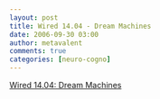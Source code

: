```yaml
---
layout: post
title: Wired 14.04 - Dream Machines
date: 2006-09-30 03:00
author: metavalent
comments: true
categories: [neuro-cogno]
---
```

<a href="http://www.wired.com/wired/archive/14.04/wright.html">Wired 14.04: Dream Machines</a>
